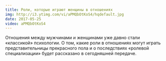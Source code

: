 ```yaml
---
title: Роли, которые играют женщины в отношениях
img: http://i3.ytimg.com/vi/aPMQbOtKoS4/hqdefault.jpg
date: 2017-05-25
video: aPMQbOtKoS4
---
```


Отношения между мужчинами и женщинами уже давно стали «классикой» психологии. О том, какие роли в отношениях могут
играть представительницы прекрасного пола и о последствиях «ролевой специализации» будет рассказано в сегодняшней
передаче.
